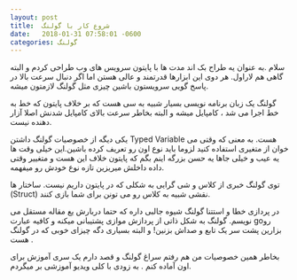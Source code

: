 ```yaml
---
layout: post
title:  شروع کار با گولنگ
date:   2018-01-31 07:58:01 -0600
categories: گولنگ
---
```

سلام .به عنوان یه طراح بک اند مدت ها با پایتون سرویس های وب طراحی کردم و البته گاهی هم لاراول. هر دوی این ابزارها قدرتمند و عالی 
هستن اما اگر دنبال سرعت بالا در پاسخ گویی سرویستون باشین چیزی مثل گولنگ لازمتون میشه.

گولنگ یک زبان برنامه نویسی بسیار شبیه به سی هست که بر خلاف پایتون که خط به خط اجرا می شد ، کامپایل میشه و البته بخاطر سرعت 
بالای کامپایل شدنش اصلا آزار دهنده نیست.

یکی دیگه از خصوصیات گولنگ داشتن Typed Variable هست. به معنی که وقتی می خوان از متغیری استفاده کنید لزوما باید نوع اون رو تعریف
کرده باشین.این خیلی وقت ها یه عیب و خیلی جاها یه حسن بزرگه اینم بگم که پایتون خلاف این هست و متغییر وقتی داده داخلش میریزین تازه 
نوع خودش رو میفهمه.

توی گولنگ خبری از کلاس و شی گرایی به شکلی که در پایتون داریم نیست. ساختار ها (Struct) نقشی شبیه به کلاس رو می تونن برای شما 
بازی کنند.

در پردازی خطا و استتنا گولنگ شیوه جالبی داره که حتما دربارش یع مقاله مستقل می نویسم. گولنگ به شکل ذاتی از پردازش موازی پشتیبانی 
میکنه و کافیه عبارت goرو بزارین پشت سر یک تابع و صداش بزنین! و البته بسیاری دگه چیزای خوبی که در گولنگ هست .


بخاطر همین خصوصیات من هم رفتم سراغ گولنگ و قصد دارم یک سری آموزش برای اون آماده کنم . به زودی با کلی ویدیو آموزشی بر میگردم.


